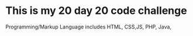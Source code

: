 # This is my 20 day 20 code challenge

Programming/Markup Language includes HTML, CSS,JS, PHP, Java,
